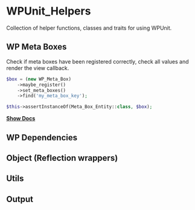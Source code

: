 # WPUnit_Helpers
Collection of helper functions, classes and traits for using WPUnit. 

## WP Meta Boxes
Check if meta boxes have been registered correctly, check all values and render the view callback.
```php
$box = (new WP_Meta_Box)
    ->maybe_register()
    ->set_meta_boxes()
    ->find('my_meta_box_key');

$this->assertInstanceOf(Meta_Box_Entity::class, $box);
```
**[Show Docs](docs/WP_Meta_Box.md)**

## WP Dependencies

## Object (Reflection wrappers)

## Utils 

## Output
